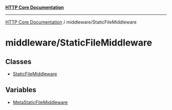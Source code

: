 [**HTTP Core Documentation**](../../README.md)

***

[HTTP Core Documentation](../../README.md) / middleware/StaticFileMiddleware

# middleware/StaticFileMiddleware

## Classes

- [StaticFileMiddleware](classes/StaticFileMiddleware.md)

## Variables

- [MetaStaticFileMiddleware](variables/MetaStaticFileMiddleware.md)
